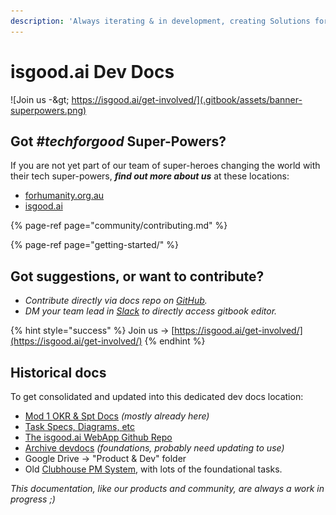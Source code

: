 ```yaml
---
description: 'Always iterating & in development, creating Solutions for Humanity ;)'
---
```


# isgood.ai Dev Docs

![Join us -&amp;gt; https://isgood.ai/get-involved/](.gitbook/assets/banner-superpowers.png)

## Got _\#techforgood_ Super-Powers?

If you are not yet part of our team of super-heroes changing the world with their tech super-powers, _**find out more about us**_ at these locations:

* [forhumanity.org.au](https://forhumanity.org.au)
* [isgood.ai](https://isgood.ai)

{% page-ref page="community/contributing.md" %}

{% page-ref page="getting-started/" %}

## **Got suggestions, or want to contribute?**

* _Contribute directly via docs repo on_ [_GitHub_](https://github.com/for-good/webapp-docs)_._
* _DM your team lead in_ [_Slack_](https://isgood.slack.com) _to directly access gitbook editor._   

{% hint style="success" %}
Join us -&gt; [https://isgood.ai/get-involved/](https://isgood.ai/get-involved/)
{% endhint %}

## Historical docs 

To get consolidated and updated into this dedicated dev docs location:

* [Mod 1 OKR & Spt Docs](https://app.clickup.com/6902024/v/dc/6jm88-3292) _\(mostly already here\)_
* [Task Specs, Diagrams, etc](https://app.clickup.com/6902024/v/li/13327306)
* [The isgood.ai WebApp Github Repo](https://github.com/for-good/isgood-webapp)
* [Archive devdocs](https://app.clickup.com/6902024/docs/6jm88-2067/) _\(foundations, probably need updating to use\)_
* Google Drive -&gt; "Product & Dev" folder
* Old [Clubhouse PM System](https://app.clubhouse.io/isgood/stories/), with lots of the foundational tasks.

_This documentation, like our products and community, are always a work in progress ;\)_

